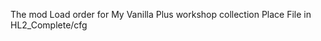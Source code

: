 The mod Load order for My Vanilla Plus workshop collection 
            Place File in HL2_Complete/cfg
